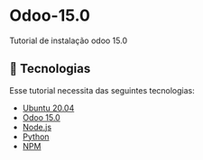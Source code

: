 # Odoo-15.0
Tutorial de instalação odoo 15.0


## 🚀 Tecnologias

Esse tutorial necessita das seguintes tecnologias:

- [Ubuntu 20.04](https://releases.ubuntu.com/20.04/)
- [Odoo 15.0](https://www.odoo.com/pt_BR)
- [Node.js](https://nodejs.org/en/)
- [Python](https://www.python.org/downloads/)
- [NPM](https://www.npmjs.com/package/npm)

